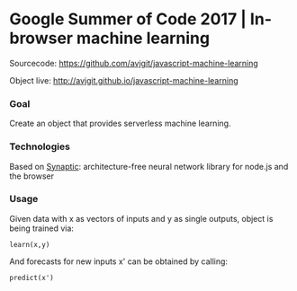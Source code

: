 # Google Summer of Code 2017 | In-browser machine learning

Sourcecode: https://github.com/avjgit/javascript-machine-learning

Object live: http://avjgit.github.io/javascript-machine-learning

### Goal
Create an object that provides serverless machine learning.

### Technologies
Based on [Synaptic](https://github.com/cazala/synaptic): architecture-free neural network library for node.js and the browser 

### Usage
Given data with x as vectors of inputs and y as single outputs,
object is being trained via:
```
learn(x,y)
```

And forecasts for new inputs x' can be obtained by calling:
```
predict(x')
```
